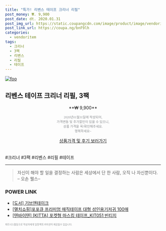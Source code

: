 ```yaml
--- 
title: "특가! 리벤스 테이프 크리너 리필" 
post_money: ₩. 9,900 
post_date: dt. 2020.01.31 
post_img_url: https://static.coupangcdn.com/image/product/image/vendoritem/2018/10/24/3000840249/04f11623-a757-460d-9f91-26891bca0c66.jpg 
post_link_url: https://coupa.ng/bnF9lh 
categories: 
  - vendoritem 
tags: 
  - 크리너 
  - 3팩 
  - 리벤스 
  - 리필 
  - 테이프 
--- 
```

[![foo](https://static.coupangcdn.com/image/product/image/vendoritem/2018/10/24/3000840249/04f11623-a757-460d-9f91-26891bca0c66.jpg)](https://coupa.ng/bnF9lh) 

## 리벤스 테이프 크리너 리필, 3팩 
<p style="text-align: center;">**₩ 9,900**</p> 
<p style="text-align: center;"><span style="color: #898c8f; font-family: Georgia,Times,serif; font-size: 0.75em;">2020년01월31일에 작성되어, <br>가격변동 및 추가할인이 있을 수 있으니,<br> 상품 가격을 꼭!확인해주세요.<br>행복하세요~</span> 
</p>	 
<div markdown="0" style="text-align: center;"><a href="https://coupa.ng/bnF9lh" class="btn btn--success">상품가격 및 후기 보러가기</a></div> 
<br><br> 
  #크리너 #3팩 #리벤스 #리필 #테이프 
<hr> 

> 자신이 해야 할 일을 결정하는 사람은 세상에서 단 한 사람, 오직 나 자신뿐이다. – 오손 웰스–  


### POWER LINK

* <a href="https://blog.naver.com/santokki14/221783861509" target="_blank">[도서] 기브앤테이크</a>
* <a href="https://blog.naver.com/fasyy4321/221784494381" target="_blank">[멸치쇼핑]포포큐 프리미엄 매직테이프 대형 성인용기저귀 100매</a>
* <a href="https://blog.naver.com/an0733/221784483806" target="_blank">[텐바이텐] [KITTA] 포켓형 마스킹 테이프_KIT051 빈티지</a>

<span style="color: #898c8f; font-family: Georgia,Times,serif; font-size: 0.55em;">파트너스활동으로 작성자에게 일정액의 커미션이 제공될수 있습니다.</span> 
